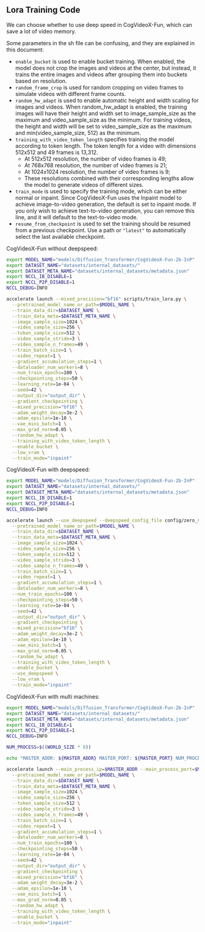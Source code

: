 ## Lora Training Code

We can choose whether to use deep speed in CogVideoX-Fun, which can save a lot of video memory. 

Some parameters in the sh file can be confusing, and they are explained in this document:

- `enable_bucket` is used to enable bucket training. When enabled, the model does not crop the images and videos at the center, but instead, it trains the entire images and videos after grouping them into buckets based on resolution.
- `random_frame_crop` is used for random cropping on video frames to simulate videos with different frame counts.
- `random_hw_adapt` is used to enable automatic height and width scaling for images and videos. When random_hw_adapt is enabled, the training images will have their height and width set to image_sample_size as the maximum and video_sample_size as the minimum. For training videos, the height and width will be set to video_sample_size as the maximum and min(video_sample_size, 512) as the minimum.
- `training_with_video_token_length` specifies training the model according to token length. The token length for a video with dimensions 512x512 and 49 frames is 13,312.
  - At 512x512 resolution, the number of video frames is 49;
  - At 768x768 resolution, the number of video frames is 21;
  - At 1024x1024 resolution, the number of video frames is 9;
  - These resolutions combined with their corresponding lengths allow the model to generate videos of different sizes.
- `train_mode` is used to specify the training mode, which can be either normal or inpaint. Since CogVideoX-Fun uses the Inpaint model to achieve image-to-video generation, the default is set to inpaint mode. If you only wish to achieve text-to-video generation, you can remove this line, and it will default to the text-to-video mode.
- `resume_from_checkpoint` is used to set the training should be resumed from a previous checkpoint. Use a path or `"latest"` to automatically select the last available checkpoint.

CogVideoX-Fun without deepspeed:

```sh
export MODEL_NAME="models/Diffusion_Transformer/CogVideoX-Fun-2b-InP"
export DATASET_NAME="datasets/internal_datasets/"
export DATASET_META_NAME="datasets/internal_datasets/metadata.json"
export NCCL_IB_DISABLE=1
export NCCL_P2P_DISABLE=1
NCCL_DEBUG=INFO

accelerate launch --mixed_precision="bf16" scripts/train_lora.py \
  --pretrained_model_name_or_path=$MODEL_NAME \
  --train_data_dir=$DATASET_NAME \
  --train_data_meta=$DATASET_META_NAME \
  --image_sample_size=1024 \
  --video_sample_size=256 \
  --token_sample_size=512 \
  --video_sample_stride=3 \
  --video_sample_n_frames=49 \
  --train_batch_size=1 \
  --video_repeat=1 \
  --gradient_accumulation_steps=1 \
  --dataloader_num_workers=8 \
  --num_train_epochs=100 \
  --checkpointing_steps=50 \
  --learning_rate=1e-04 \
  --seed=42 \
  --output_dir="output_dir" \
  --gradient_checkpointing \
  --mixed_precision="bf16" \
  --adam_weight_decay=3e-2 \
  --adam_epsilon=1e-10 \
  --vae_mini_batch=1 \
  --max_grad_norm=0.05 \
  --random_hw_adapt \
  --training_with_video_token_length \
  --enable_bucket \
  --low_vram \
  --train_mode="inpaint" 
```

CogVideoX-Fun with deepspeed:
```sh
export MODEL_NAME="models/Diffusion_Transformer/CogVideoX-Fun-2b-InP"
export DATASET_NAME="datasets/internal_datasets/"
export DATASET_META_NAME="datasets/internal_datasets/metadata.json"
export NCCL_IB_DISABLE=1
export NCCL_P2P_DISABLE=1
NCCL_DEBUG=INFO

accelerate launch --use_deepspeed --deepspeed_config_file config/zero_stage2_config.json --deepspeed_multinode_launcher standard scripts/train_lora.py \
  --pretrained_model_name_or_path=$MODEL_NAME \
  --train_data_dir=$DATASET_NAME \
  --train_data_meta=$DATASET_META_NAME \
  --image_sample_size=1024 \
  --video_sample_size=256 \
  --token_sample_size=512 \
  --video_sample_stride=3 \
  --video_sample_n_frames=49 \
  --train_batch_size=1 \
  --video_repeat=1 \
  --gradient_accumulation_steps=1 \
  --dataloader_num_workers=8 \
  --num_train_epochs=100 \
  --checkpointing_steps=50 \
  --learning_rate=1e-04 \
  --seed=42 \
  --output_dir="output_dir" \
  --gradient_checkpointing \
  --mixed_precision="bf16" \
  --adam_weight_decay=3e-2 \
  --adam_epsilon=1e-10 \
  --vae_mini_batch=1 \
  --max_grad_norm=0.05 \
  --random_hw_adapt \
  --training_with_video_token_length \
  --enable_bucket \
  --use_deepspeed \
  --low_vram \
  --train_mode="inpaint" 
```

CogVideoX-Fun with multi machines:
```sh
export MODEL_NAME="models/Diffusion_Transformer/CogVideoX-Fun-2b-InP"
export DATASET_NAME="datasets/internal_datasets/"
export DATASET_META_NAME="datasets/internal_datasets/metadata.json"
export NCCL_IB_DISABLE=1
export NCCL_P2P_DISABLE=1
NCCL_DEBUG=INFO

NUM_PROCESS=$((WORLD_SIZE * 8))

echo "MASTER_ADDR: ${MASTER_ADDR} MASTER_PORT: ${MASTER_PORT} NUM_PROCESS: ${NUM_PROCESS}"

accelerate launch --main_process_ip=$MASTER_ADDR --main_process_port=$MASTER_PORT --num_machines=$WORLD_SIZE --num_processes=$NUM_PROCESS --machine_rank=$RANK scripts/train.py \
  --pretrained_model_name_or_path=$MODEL_NAME \
  --train_data_dir=$DATASET_NAME \
  --train_data_meta=$DATASET_META_NAME \
  --image_sample_size=1024 \
  --video_sample_size=256 \
  --token_sample_size=512 \
  --video_sample_stride=3 \
  --video_sample_n_frames=49 \
  --train_batch_size=1 \
  --video_repeat=1 \
  --gradient_accumulation_steps=1 \
  --dataloader_num_workers=8 \
  --num_train_epochs=100 \
  --checkpointing_steps=50 \
  --learning_rate=1e-04 \
  --seed=42 \
  --output_dir="output_dir" \
  --gradient_checkpointing \
  --mixed_precision="bf16" \
  --adam_weight_decay=3e-2 \
  --adam_epsilon=1e-10 \
  --vae_mini_batch=1 \
  --max_grad_norm=0.05 \
  --random_hw_adapt \
  --training_with_video_token_length \
  --enable_bucket \
  --train_mode="inpaint" 
```